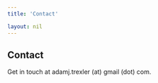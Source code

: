```yaml
---
title: 'Contact'

layout: nil
---
```


## Contact

Get in touch at adamj.trexler (at) gmail (dot) com.